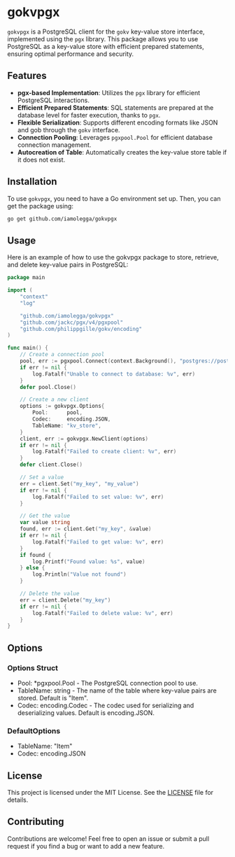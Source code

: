 # gokvpgx

`gokvpgx` is a PostgreSQL client for the `gokv` key-value store interface, implemented using the `pgx` library. This package allows you to use PostgreSQL as a key-value store with efficient prepared statements, ensuring optimal performance and security.

## Features

- **pgx-based Implementation**: Utilizes the `pgx` library for efficient PostgreSQL interactions.
- **Efficient Prepared Statements**: SQL statements are prepared at the database level for faster execution, thanks to `pgx`.
- **Flexible Serialization**: Supports different encoding formats like JSON and gob through the `gokv` interface.
- **Connection Pooling**: Leverages `pgxpool.Pool` for efficient database connection management.
- **Autocreation of Table**: Automatically creates the key-value store table if it does not exist.

## Installation

To use `gokvpgx`, you need to have a Go environment set up. Then, you can get the package using:

```bash
go get github.com/iamolegga/gokvpgx
```

## Usage

Here is an example of how to use the gokvpgx package to store, retrieve, and delete key-value pairs in PostgreSQL:

```go
package main

import (
    "context"
    "log"

    "github.com/iamolegga/gokvpgx"
    "github.com/jackc/pgx/v4/pgxpool"
    "github.com/philippgille/gokv/encoding"
)

func main() {
    // Create a connection pool
    pool, err := pgxpool.Connect(context.Background(), "postgres://postgres:secret@localhost:5432/gokv?sslmode=disable")
    if err != nil {
        log.Fatalf("Unable to connect to database: %v", err)
    }
    defer pool.Close()

    // Create a new client
    options := gokvpgx.Options{
        Pool:      pool,
        Codec:     encoding.JSON,
        TableName: "kv_store",
    }
    client, err := gokvpgx.NewClient(options)
    if err != nil {
        log.Fatalf("Failed to create client: %v", err)
    }
    defer client.Close()

    // Set a value
    err = client.Set("my_key", "my_value")
    if err != nil {
        log.Fatalf("Failed to set value: %v", err)
    }

    // Get the value
    var value string
    found, err := client.Get("my_key", &value)
    if err != nil {
        log.Fatalf("Failed to get value: %v", err)
    }
    if found {
        log.Printf("Found value: %s", value)
    } else {
        log.Println("Value not found")
    }

    // Delete the value
    err = client.Delete("my_key")
    if err != nil {
        log.Fatalf("Failed to delete value: %v", err)
    }
}
```

## Options

### Options Struct

- Pool: *pgxpool.Pool - The PostgreSQL connection pool to use.
- TableName: string - The name of the table where key-value pairs are stored. Default is "Item".
- Codec: encoding.Codec - The codec used for serializing and deserializing values. Default is encoding.JSON.

### DefaultOptions

- TableName: "Item"
- Codec: encoding.JSON

## License

This project is licensed under the MIT License. See the [LICENSE](https://github.com/iamolegga/gokvpgx/blob/main/LICENSE) file for details.

## Contributing

Contributions are welcome! Feel free to open an issue or submit a pull request if you find a bug or want to add a new feature.
